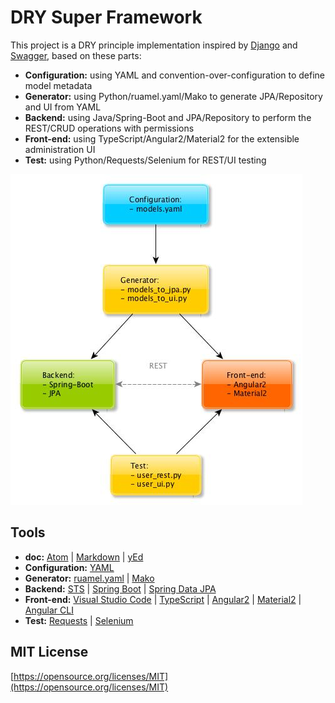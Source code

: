 # DRY Super Framework

This project is a DRY principle implementation inspired by [Django](https://www.djangoproject.com/)
and [Swagger](https://swagger.io/), based on these parts:

* **Configuration:** using YAML and convention-over-configuration to define model metadata
* **Generator:** using Python/ruamel.yaml/Mako to generate JPA/Repository and UI from YAML
* **Backend:** using Java/Spring-Boot and JPA/Repository to perform the REST/CRUD operations with permissions
* **Front-end:** using TypeScript/Angular2/Material2 for the extensible administration UI
* **Test:** using Python/Requests/Selenium for REST/UI testing

![overview](doc/schemas/overview.jpg)

## Tools
* **doc:**
[Atom](https://atom.io/) |
[Markdown](https://guides.github.com/features/mastering-markdown/) |
[yEd](https://www.yworks.com/products/yed)
* **Configuration:**
[YAML](http://www.yaml.org/)
* **Generator:**
[ruamel.yaml](http://yaml.readthedocs.io/) |
[Mako](http://www.makotemplates.org/)
* **Backend:**
[STS](https://spring.io/tools/sts) |
[Spring Boot](http://docs.spring.io/spring-boot/docs/current/reference/htmlsingle/) |
[Spring Data JPA](https://docs.spring.io/spring-data/jpa/docs/current/reference/html/)
* **Front-end:**
[Visual Studio Code](https://code.visualstudio.com/) |
[TypeScript](https://www.typescriptlang.org/) |
[Angular2](https://angular.io/) |
[Material2](https://material.angular.io/) |
[Angular CLI](https://cli.angular.io/)
* **Test:**
[Requests](http://docs.python-requests.org/) |
[Selenium](http://selenium-python.readthedocs.io/)

## MIT License
[https://opensource.org/licenses/MIT](https://opensource.org/licenses/MIT)
